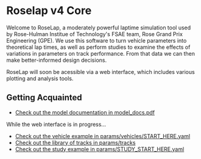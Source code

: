 # Roselap v4 Core
Welcome to RoseLap, a moderately powerful laptime simulation tool used by Rose-Hulman Institue of Technology's FSAE team, Rose Grand Prix Engineering (GPE). We use this software to turn vehicle parameters into theoretical lap times, as well as perform studies to examine the effects of variations in parameters on track performance. From that data we can then make better-informed design decisions.

RoseLap will soon be acessible via a web interface, which includes various plotting and analysis tools.

## Getting Acquainted

- [Check out the model documentation in model_docs.pdf](model_docs.pdf)

While the web interface is in progress...

- [Check out the vehicle example in params/vehicles/START_HERE.yaml](./params/vehicles/START_HERE.yaml)
- [Check out the library of tracks in params/tracks](./params/tracks)
- [Check out the study example in params/STUDY_START_HERE.yaml](./params/STUDY_START_HERE.yaml)
